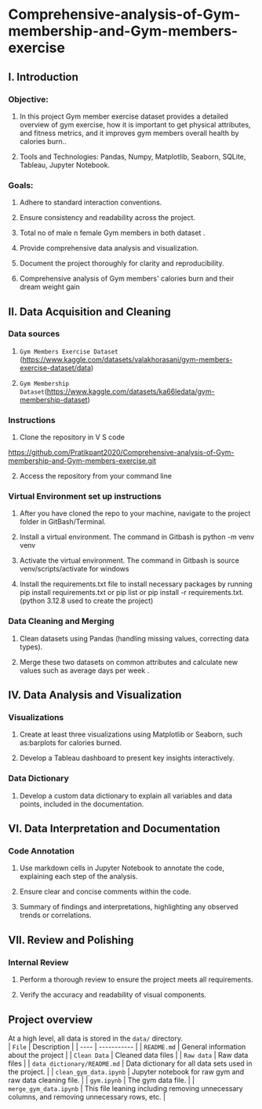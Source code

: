 #     Comprehensive-analysis-of-Gym-membership-and-Gym-members-exercise

## I. Introduction

### Objective: 

  1. In this project Gym member exercise dataset  provides a detailed overview of gym exercise, how it is important to get physical attributes, and fitness metrics, and it improves gym members overall health by calories burn..
  
  2. Tools and Technologies: Pandas, Numpy, Matplotlib, Seaborn, SQLite, Tableau, Jupyter Notebook.

### Goals:

  1. Adhere to standard interaction conventions.
  
  2. Ensure consistency and readability across the project.
  
  3. Total no of male n female Gym members in both dataset .
  
  4. Provide comprehensive data analysis and visualization.
  
  5. Document the project thoroughly for clarity and reproducibility.
  
  6. Comprehensive analysis of Gym members' calories burn and their dream weight  gain

## II. Data Acquisition and Cleaning

  ### Data sources
  
   1. `Gym Members Exercise Dataset` (https://www.kaggle.com/datasets/valakhorasani/gym-members-exercise-dataset/data)
  
   2. `Gym Membership Dataset`(https://www.kaggle.com/datasets/ka66ledata/gym-membership-dataset)

### Instructions

  1. Clone the repository in V S code 

  https://github.com/Pratikpant2020/Comprehensive-analysis-of-Gym-membership-and-Gym-members-exercise.git

  
  2. Access the repository from your command line 

### Virtual Environment set up instructions

  1. After you have cloned the repo to your machine, navigate to the project folder in GitBash/Terminal.
  
  2. Install a virtual environment. The command in Gitbash is python -m venv venv
  
  3. Activate the virtual environment. The command in Gitbash is source venv/scripts/activate for windows
  
  4. Install the requirements.txt file to install necessary packages by running pip install requirements.txt or pip list or pip install -r requirements.txt.(python 3.12.8 used to create the project)
  
### Data Cleaning and Merging
  
   1. Clean datasets using Pandas (handling missing values, correcting data types).
  
   2. Merge these two datasets on common attributes and calculate new values such as average days per week .

## IV. Data Analysis and Visualization

  ### Visualizations
  
   1. Create at least three visualizations using Matplotlib or Seaborn, such as:barplots for calories burned.
  
   2. Develop a Tableau dashboard to present key insights interactively.
   
### Data Dictionary
  
   1. Develop a custom data dictionary to explain all variables and data points, included in the documentation.

## VI. Data Interpretation and Documentation

 ### Code Annotation
  
   1. Use markdown cells in Jupyter Notebook to annotate the code, explaining each step of the analysis.
   
   2. Ensure clear and concise comments within the code.
   
   3.  Summary of findings and interpretations, highlighting any observed trends or correlations.
  
## VII. Review and Polishing
  
  ### Internal Review
    
   1. Perform a thorough review to ensure the project meets all requirements.
   
   2. Verify the accuracy and readability of visual components.

   ## Project overview
  
At a high level, all data is stored in the `data/` directory.         
| `File` | Description |
| ---- | ----------- |
| `README.md` | General information about the project |
| `Clean Data` | Cleaned data files |
| `Raw data` | Raw data files |
| `data dictionary/README.md` | Data dictionary for all data sets used in the project. |
| `clean_gym_data.ipynb` | Jupyter notebook for raw gym and raw data cleaning file. |
| `gym.ipynb` | The gym data file. |
| `merge_gym_data.ipynb` | This file leaning including removing unnecessary columns, and removing unnecessary rows, etc. |